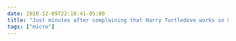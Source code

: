 ```yaml
---
date: 2020-12-09T22:18:41-05:00
title: "Just minutes after complaining that Harry Turtledove works so many recaps into each book of the series I’m reading, I discovered that I’d actually skipped a much earlier book. I hadn’t noticed because the recaps were so helpful in catching me up."
tags: ["micro"]
---
```

